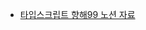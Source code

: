 * [타입스크립트 향해99 노션 자료](https://nasal-cobbler-d07.notion.site/STUDY-e2a3b9bd01364b21af03824a58469209)
